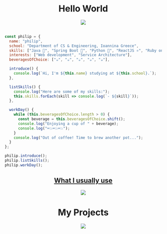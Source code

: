 <div align = "center">
<h1>Hello World</h1>
    <img align = "center" src = "https://i.pinimg.com/originals/d0/00/b3/d000b3641dcec6b05f48f3c6b76ff6ad.gif" width = "max" height = "auto">
</div>
<br/>

```javascript
const philip = {
  name: "philip",
  school: "Department of CS & Engineering, Ioannina Greece",
  skills: ["Java 🫘", "Spring Boot 🍃", "Python 🐍", "ReactJS ⚛️", "Ruby on Rails ♦️🛤"],
  interests: ["Web development", "Service Architecture"],
  beveragesOfChoice: ["☕", "☕", "☕", "☕", "☕"],

  introduce() {
    console.log(`Hi, I'm ${this.name} studying at ${this.school}.`);
  },

  listSkills() {
    console.log("Here are some of my skills:");
    this.skills.forEach(skill => console.log(`- ${skill}`));
  },

  workDay() {
    while (this.beveragesOfChoice.length > 0) {
      const beverage = this.beveragesOfChoice.shift();
      console.log("Enjoying a cup of " + beverage);
      console.log("⌨️💥⌨️💥⌨️💥");
    }
    console.log("Out of coffee! Time to brew another pot...");
  }
};

philip.introduce();
philip.listSkills();
philip.workDay();

```

<div align="center">
</div>
<p align="center">
  <a href="https://skillicons.dev">
      <h2 align = "center">What I usually use</h2>
      <div align = "center">
        <img src="https://skillicons.dev/icons?i=idea,react,java,spring,python,docker,js,html,css,bootstrap,ruby,rails" />
      </div>
  </a>
</p>
<div align = "center">
<h1>My Projects</h1>
    <img align = "center" src = "https://miro.medium.com/max/552/1*vJjJ3Mdok6Rvxx85IIRqBQ.gif" width = "max" height = "auto">
</div>
